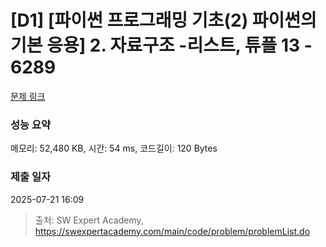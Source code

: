 # [D1] [파이썬 프로그래밍 기초(2) 파이썬의 기본 응용] 2. 자료구조 -리스트, 튜플 13 - 6289 

[문제 링크](https://swexpertacademy.com/main/code/problem/problemDetail.do?contestProbId=AWcV52B65JwDFAU4) 

### 성능 요약

메모리: 52,480 KB, 시간: 54 ms, 코드길이: 120 Bytes

### 제출 일자

2025-07-21 16:09



> 출처: SW Expert Academy, https://swexpertacademy.com/main/code/problem/problemList.do